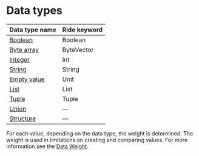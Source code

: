 # Data types

| Data type name | Ride keyword |
| :--- | :--- |
| [Boolean](/en/ride/data-types/boolean) | Boolean |
| [Byte array](/en/ride/data-types/byte-vector) | ByteVector |
| [Integer](/en/ride/data-types/int) | Int |
| [String](/en/ride/data-types/string) | String |
| [Empty value](/en/ride/data-types/unit) | Unit |
| [List](/en/ride/data-types/list) | List |
| [Tuple](/en/ride/data-types/tuple) | Tuple |
| [Union](/en/ride/data-types/union) | — |
| [Structure](/en/ride/structures/) | — |

For each value, depending on the data type, the weight is determined. The weight is used in limitations on creating and comparing values. For more information see the [Data Weight](/en/ride/limits/weight).
